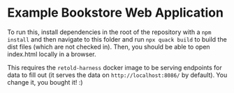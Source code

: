 # Example Bookstore Web Application

To run this, install dependencies in the root of the repository with a `npm install`
and then navigate to this folder and run `npx quack build` to build the dist files
(which are not checked in).  Then, you should be able to open index.html locally in
a browser.

This requires the `retold-harness` docker image to be serving endpoints  for data to
fill out (it serves the data on `http://localhost:8086/` by default).  You change it,
you bought it!  :)